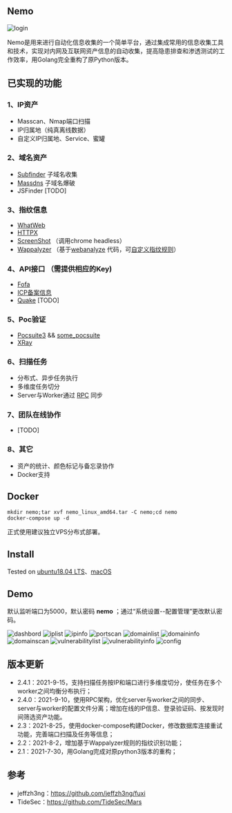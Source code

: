 ## Nemo

<img src="docs/image/index.png" alt="login" />

Nemo是用来进行自动化信息收集的一个简单平台，通过集成常用的信息收集工具和技术，实现对内网及互联网资产信息的自动收集，提高隐患排查和渗透测试的工作效率，用Golang完全重构了原Python版本。




## 已实现的功能

### 1、IP资产

- Masscan、Nmap端口扫描
- IP归属地（纯真离线数据）
- 自定义IP归属地、Service、蜜罐

### 2、域名资产

- [Subfinder](https://github.com/projectdiscovery/subfinder) 子域名收集
- [Massdns](https://github.com/blechschmidt/massdns) 子域名爆破
- JSFinder [TODO]

### 3、指纹信息

- [WhatWeb](https://github.com/urbanadventurer/WhatWeb)
- [HTTPX](https://github.com/projectdiscovery/httpx) 
- [ScreenShot](https://github.com/chromedp/chromedp) （调用chrome headless）
- [Wappalyzer](https://github.com/AliasIO/Wappalyzer) （基于[webanalyze](https://github.com/rverton/webanalyze) 代码，可[自定义指纹规则](thirdparty/wappalyzer/technologies_custom.json)）

### 4、API接口 （需提供相应的Key)

- [Fofa](https://fofa.so/) 
- [ICP备案信息](http://icp.chinaz.com/) 
- [Quake](https://quake.360.cn) [TODO]

### 5、Poc验证

- [Pocsuite3](https://github.com/knownsec/pocsuite3)  && [some_pocsuite](https://github.com/hanc00l/some_pocsuite) 
- [XRay](https://github.com/chaitin/xray)

### 6、扫描任务

- 分布式、异步任务执行
- 多维度任务切分
- Server与Worker通过 [RPC](https://github.com/smallnest/rpcx) 同步


### 7、团队在线协作

- [TODO]

### 8、其它

- 资产的统计、颜色标记与备忘录协作
- Docker支持

## Docker

```shell
mkdir nemo;tar xvf nemo_linux_amd64.tar -C nemo;cd nemo
docker-compose up -d
```

正式使用建议独立VPS分布式部署。



## Install

Tested on [ubuntu18.04 LTS](docs/install_linux.md)、[macOS](docs/install_mac.md)



## Demo

默认监听端口为5000，默认密码 **nemo** ；通过“系统设置--配置管理”更改默认密码。

<img src="docs/image/dashboard.png" alt="dashbord"  />

<img src="docs/image/iplist.png" alt="iplist"  />

<img src="docs/image/ipinfo.png" alt="ipinfo"  />

<img src="docs/image/portscan.png" alt="portscan"  />

<img src="docs/image/domainlist.png" alt="domainlist"  />

<img src="docs/image/domaininfo.png" alt="domaininfo"  />

<img src="docs/image/domainscan.png" alt="domainscan"  />

<img src="docs/image/vulnerabilitylist.png" alt="vulnerabilitylist"  />

<img src="docs/image/vulnerabilityinfo.png" alt="vulnerabilityinfo"  />

<img src="docs/image/config.png" alt="config"  />



## 版本更新

- 2.4.1：2021-9-15，支持扫描任务按IP和端口进行多维度切分，使任务在多个worker之间均衡分布执行；
- 2.4.0：2021-9-10，使用RPC架构，优化server与worker之间的同步、server与worker的配置文件分离；增加在线的IP信息、登录验证码、按发现时间筛选资产功能。
- 2.3：2021-8-25，使用docker-compose构建Docker，修改数据库连接重试功能，完善端口扫描及任务等信息；
- 2.2：2021-8-2，增加基于Wappalyzer规则的指纹识别功能；
- 2.1：2021-7-30，用Golang完成对原python3版本的重构；



## 参考

- jeffzh3ng：https://github.com/jeffzh3ng/fuxi
- TideSec：https://github.com/TideSec/Mars